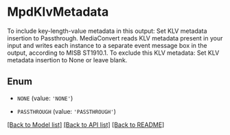 # MpdKlvMetadata

To include key-length-value metadata in this output: Set KLV metadata insertion to Passthrough. MediaConvert reads KLV metadata present in your input and writes each instance to a separate event message box in the output, according to MISB ST1910.1. To exclude this KLV metadata: Set KLV metadata insertion to None or leave blank.

## Enum

* `NONE` (value: `'NONE'`)

* `PASSTHROUGH` (value: `'PASSTHROUGH'`)

[[Back to Model list]](../README.md#documentation-for-models) [[Back to API list]](../README.md#documentation-for-api-endpoints) [[Back to README]](../README.md)


